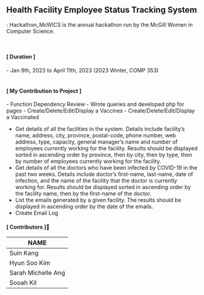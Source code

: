 
## Health Facility Employee Status Tracking System
: Hackathon_McWICS is the annual hackathon run by the McGill Women in Computer Science. 

<br>

<h4>[ Duration ]</h4>
- Jan 9th, 2023 to April 11th, 2023 (2023 Winter, COMP 353)

<br>
<br>


<h4>[ My Contribution to Project ]</h4>
- Function Dependency Review
- Wrote queries and developed php for pages
- Create/Delete/Edit/Display a Vaccines
- Create/Delete/Edit/Display a Vaccinated

- Get details of all the facilities in the system.
Details include facility’s name, address, city,
province, postal-code, phone number, web
address, type, capacity, general manager’s
name and number of employees currently
working for the facility. Results should be
displayed sorted in ascending order by
province, then by city, then by type, then by
number of employees currently working for
the facility.
- Get details of all the doctors who have been
infected by COVID-19 in the past two
weeks. Details include doctor’s first-name,
last-name, date of infection, and the name
of the facility that the doctor is currently
working for. Results should be displayed
sorted in ascending order by the facility
name, then by the first-name of the doctor.
- List the emails generated by a given facility.
The results should be displayed in
ascending order by the date of the emails.
- Create Email Log









<h4> [ Contributors ]🙋‍</h4>

| NAME |
| --- |  
| Suin Kang|  
| Hyun Soo Kim |  
| Sarah Michelle Ang |  
| Sooah Kil |  

<br>
<br>





